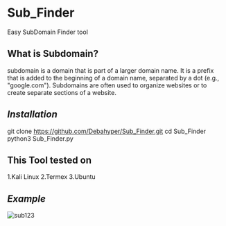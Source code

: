 # Sub_Finder
Easy SubDomain Finder tool

**What is Subdomain?**
-------------------------------------------------

 subdomain is a domain that is part of a larger domain name. It is a prefix that is added to the beginning of a domain name, separated by a dot (e.g., "google.com"). Subdomains are often used to organize websites or to create separate sections of a website.

***Installation***
-----------------------------------------------

git clone https://github.com/Debahyper/Sub_Finder.git
cd Sub_Finder
python3 Sub_Finder.py

****This Tool tested on****
---------------------------------------------------

1.Kali Linux
2.Termex
3.Ubuntu


*****Example*****
-------------------------------------------------------

![sub123](https://user-images.githubusercontent.com/123361401/230783679-099bf825-d335-425a-b2f6-8e3cbf0f2ebf.png)

